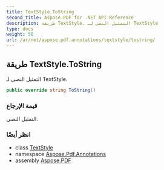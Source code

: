```yaml
---
title: TextStyle.ToString
second_title: Aspose.PDF for .NET API Reference
description: طريقة TextStyle. التمثيل النصي لـ TextStyle
type: docs
weight: 50
url: /ar/net/aspose.pdf.annotations/textstyle/tostring/
---
```

## طريقة TextStyle.ToString

التمثيل النصي لـ TextStyle.

```csharp
public override string ToString()
```

### قيمة الإرجاع

التمثيل النصي.

### انظر أيضًا

* class [TextStyle](../)
* namespace [Aspose.Pdf.Annotations](../../../aspose.pdf.annotations/)
* assembly [Aspose.PDF](../../../)